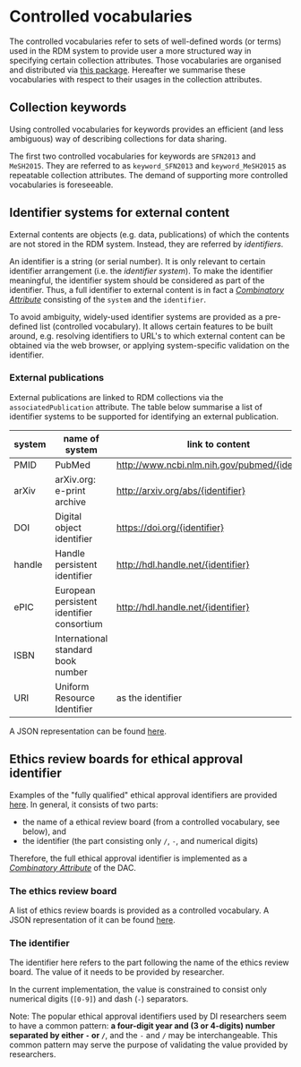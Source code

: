 # Controlled vocabularies

The controlled vocabularies refer to sets of well-defined words (or terms) used in the RDM system to provide user a more structured way in specifying certain collection attributes. Those vocabularies are organised and distributed via [this package](https://github.com/donders-research-data-management/rdm-ontology). Hereafter we summarise these vocabularies with respect to their usages in the collection attributes.

## Collection keywords

Using controlled vocabularies for keywords provides an efficient (and less ambiguous) way of describing collections for data sharing. 

The first two controlled vocabularies for keywords are `SFN2013` and `MeSH2015`. They are referred to as `keyword_SFN2013` and `keyword_MeSH2015` as repeatable collection attributes. The demand of supporting more controlled vocabularies is foreseeable.

## Identifier systems for external content

External contents are objects (e.g. data, publications) of which the contents are not stored in the RDM system.  Instead, they are referred by _identifiers_.

An identifier is a string (or serial number).  It is only relevant to certain identifier arrangement (i.e. the _identifier system_).  To make the identifier meaningful, the identifier system should be considered as part of the identifier. Thus, a full identifier to external content is in fact a [_Combinatory Attribute_](collection_attributes.md#Combinatory_attributes) consisting of the `system` and the `identifier`.

To avoid ambiguity, widely-used identifier systems are provided as a pre-defined list (controlled vocabulary).  It allows certain features to be built around, e.g. resolving identifiers to URL's to which external content can be obtained via the web browser, or applying system-specific validation on the identifier.

### External publications

External publications are linked to RDM collections via the `associatedPublication` attribute.  The table below summarise a list of identifier systems to be supported for identifying an external publication.
   
|  system           |  name of system               |           link to content                         |
| ----------------- | ----------------------------- | ------------------------------------------------- |
|  PMID             | PubMed                        | http://www.ncbi.nlm.nih.gov/pubmed/{identifier}   |
|  arXiv            | arXiv.org: e-print archive    | http://arxiv.org/abs/{identifier}                 |
|  DOI              | Digital object identifier     | https://doi.org/{identifier}                      |
|  handle           | Handle persistent identifier  | http://hdl.handle.net/{identifier}                |
|  ePIC             | European persistent identifier consortium | http://hdl.handle.net/{identifier}    |
|  ISBN             | International standard book number |                                              |
|  URI              | Uniform Resource Identifier        |   as the identifier                          |

A JSON representation can be found [here](https://github.com/donders-research-data-management/rdm-ontology/blob/master/vocabulary/publication_system.json).

## Ethics review boards for ethical approval identifier

Examples of the "fully qualified" ethical approval identifiers are provided [here](../faq/dac.md). In general, it consists of two parts:

- the name of a ethical review board (from a controlled vocabulary, see below), and
- the identifier (the part consisting only `/`, `-`, and numerical digits)

Therefore, the full ethical approval identifier is implemented as a [_Combinatory Attribute_](collection_attributes.md#Combinatory_attributes) of the DAC.

### The ethics review board

A list of ethics review boards is provided as a controlled vocabulary.  A JSON representation of it can be found [here](https://github.com/donders-research-data-management/rdm-ontology/blob/master/vocabulary/ethics_review_board.json).

### The identifier

The identifier here refers to the part following the name of the ethics review board.  The value of it needs to be provided by researcher.

In the current implementation, the value is constrained to consist only numerical digits (`[0-9]`) and dash (`-`) separators.

Note: The popular ethical approval identifiers used by DI researchers seem to have a common pattern: __a four-digit year and (3 or 4-digits) number separated by either `-` or `/`__, and the `-` and `/` may be interchangeable.  This common pattern may serve the purpose of validating the value provided by researchers.
